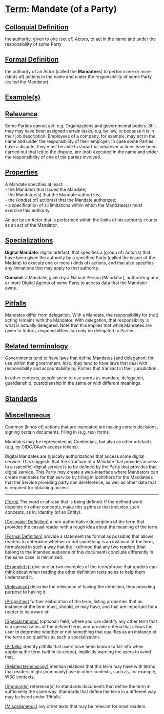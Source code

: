 # [Term](#_Term): Mandate (of a Party)


##  [Colloquial Definition](#ColloquialDefinition) 

 the authority, given to one (set of) Actors, to act in the name and under the responsibility of some Party 

##  [Formal Definition](#FormalDefinition) 

 the authority of an Actor (called the **Mandatee**s) to perform one or more (kinds of) actions in the name and under the responsibility of some Party (called the Mandator). 

##  [Example(s)](#Examples) 

 

##  [Relevance](#Relevance) 

 Some Parties cannot act, e.g. Organizations and governmental bodies. Still, they may have been assigned certain tasks, e.g. by law, or because it is in their job description. Employees of a company, for example, may act in the name and under the responsibility of their employer. In case some Parties have a dispute, they must be able to show that whatever actions have been carried out that led to the dispute, are (not) executed in the name and under the responsibility of one of the parties involved. 

##  [Properties](#Properties) 

 A Mandate specifies at least:<br>- the Mandator that issued the Mandate;<br>- the Mandatee(s) that the Mandate authorizes;<br>- the (kind(s) of) action(s) that the Mandate authorizes;<br>- a specification of all limitations within which the Mandatee(s) must exercise this authority.

An act by an Actor that is performed within the limits of his authority counts as an act of the Mandator.

##  [Specializations](#Specializations) 

 **Digital Mandate**: digital artefact, that specifies a (group of) Actor(s) that have been given the authority by a specified Party (called the issuer of the Madate) to execute one or more (kinds of) actions, and that also specifies any limitations that may apply to that authority.

**Consent**: a Mandate, given by a Natural Person (Mandator), authorizing one or more Digital Agents of some Party to access data that the Mandator owns. 

##  [Pitfalls](#Pitfalls) 

 Mandates differ from delegation. With a Mandate, the responsibility for (not) acting remains with the Mandator. With delegation, that responsibility is what is actually delegated. Note that this implies that while Mandates are given to Actors, responsibilities can only be delegated to Parties.

##  [Related terminology](#Related) 

 Governments tend to have laws that define Mandates (and delegation) for use within that government. Also, they tend to have laws that deal with responsibility and accountability by Parties that transact in their jurisdiction.

In other contexts, people seem to use words as mandate, delegation, guardianship, custodianship in the same or with different meanings.

##  [Standards](#Standards) 

 

##  [Miscellaneous](#Miscellaneous) 

 Common (kinds of) actions that are mandated are making certain decisions, signing certain documents, filling in (e.g. tax) forms.

Mandates may be represented as Credentials, but also as other artefacts (e.g. by OIDC/OAuth access tokens).

Digital Mandates are typically authorizations that access some digital service. This suggests that the structure of a Mandate that provides access to a (specific) digital service is to be defined by the Party that provides that digital service. This Party may create a web-interface where Mandators can create mandates for that service by filling in identifiers for the Mandatees that the Service providing party can dereference, as well as other data that is required for obtaining access. 


------

[[Term]](#Term) The word or phrase that is being defined. If the defined word depends on other concepts, make this a phrase that includes such concepts, as in: Identity (of an Entity).

[[Colloquial Definition]](#ColloquialDefinition) a non-authoritative description of the term that provides the casual reader with a rough idea about the meaning of the term.

[[Formal Definition]](#FormalDefinition) provide a statement (as formal as possible) that allows readers to determine whether or not something is an instance of the term, formulated in such a way that the likelihood that any two readers (that belong to the intended audience of this document) conclude differently in the same case, is minimized.

[[Example(s)]](#Examples) give one or two examples of the term/phrase that readers can think about when reading the other definition texts so as to help them understand it.

[[Relevance]](#Relevance) describe the relevance of having the definition, thus providing purpose to having it.

[[Properties]](#Properties) further elaboration of the term, listing properties that an instance of the term must, should, or may have, and that are important for a reader to be aware of.

[[Specializations]](#Specializations) (optional) field, where you can identify any other term that is a specializatios of the defined term, and provide criteria that allows the user to determine whether or not something that qualifies as an instance of the term also qualifies as such a specialization.

[[Pitfalls]](#Pitfalls) identify pitfalls that users have been known to fall into when applying the term (within its scope), implicitly warning the users to avoid that.

[[Related terminology]](#Related) mention relations that this term may have with terms that readers might (commonly) use in other contexts, such as, for example, W3C contexts.

[[Standards]](#Standards) reference(s) to standards documents that define the term in sufficiently the same way. Standards that define the term in a different way may be listed under ‘Pitfalls’.

[[Miscellaneous]](#Miscellaneous1) any other texts that may be relevant for most readers.
